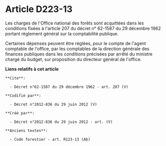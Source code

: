 # Article D223-13

Les charges de l'Office national des forêts sont acquittées dans les conditions fixées à l'article 207 du décret n° 62-1587
du 29 décembre 1962 portant règlement général sur la comptabilité publique. 

Certaines dépenses peuvent être réglées, pour le compte de l'agent comptable de l'office, par les comptables de la direction
générale des finances publiques dans les conditions précisées par arrêté du ministre chargé du budget, sur proposition du
directeur général de l'office.

**Liens relatifs à cet article**

	**Cite**:

	  - Décret n°62-1587 du 29 décembre 1962 - art. 207 (V)

	**Codifié par**:

	  - Décret n°2012-836 du 29 juin 2012 (V)

	**Créé par**:

	  - Décret n°2012-836 du 29 juin 2012 - art. (V)

	**Anciens textes**:

	  - Code forestier - art. R123-13 (Ab)
